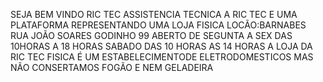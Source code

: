 SEJA BEM VINDO
RIC TEC ASSISTENCIA TECNICA
A RIC TEC E UMA PLATAFORMA REPRESENTANDO UMA LOJA FISICA
LOCÃO:BARNABES RUA JOÃO SOARES GODINHO 99
ABERTO DE SEGUNTA A SEX DAS 10HORAS A 18 HORAS SABADO DAS 10 HORAS AS 14 HORAS
A LOJA DA RIC TEC FISICA É UM ESTABELECIMENTODE ELETRODOMESTICOS MAS NÃO CONSERTAMOS FOGÃO E NEM GELADEIRA
